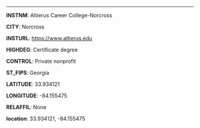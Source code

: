 
---
**INSTNM**: Altierus Career College-Norcross

**CITY**: Norcross

**INSTURL**: https://www.altierus.edu

**HIGHDEG**: Certificate degree

**CONTROL**: Private nonprofit

**ST_FIPS**: Georgia

**LATITUDE**: 33.934121

**LONGITUDE**: -84.155475

**RELAFFIL**: None

**location**: 33.934121, -84.155475